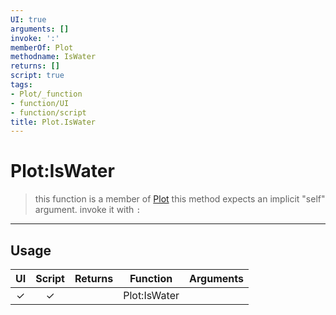 ```yaml
---
UI: true
arguments: []
invoke: ':'
memberOf: Plot
methodname: IsWater
returns: []
script: true
tags:
- Plot/_function
- function/UI
- function/script
title: Plot.IsWater
---
```

# Plot:IsWater
> this function is a member of [Plot](civ-6/lua/Plot.md)
> this method expects an implicit "self" argument. invoke it with `:`
-----
## Usage
|  UI | Script | Returns | Function | Arguments |
|:---:|:------:|-------:|:--------:|:---------|
|✓|✓||Plot:IsWater||
